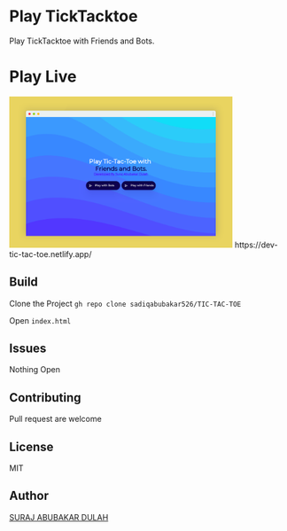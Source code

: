 
# Play TickTacktoe
Play TickTacktoe with Friends and Bots.

# Play Live
<img src="https://github.com/sadiqabubakar526/TIC-TAC-TOE/blob/master/screenshot.png?raw=true" width="80%" height="80%">
https://dev-tic-tac-toe.netlify.app/

## Build
Clone the Project
`gh repo clone sadiqabubakar526/TIC-TAC-TOE`

Open `index.html`

## Issues
Nothing Open

## Contributing
Pull request are welcome

## License
MIT

## Author
<a href="https://github.com/sadiqabubakar526">SURAJ ABUBAKAR DULAH</a>
